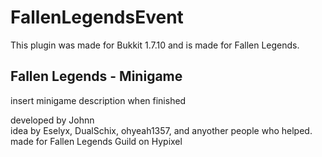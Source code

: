 FallenLegendsEvent
==================
This plugin was made for Bukkit 1.7.10 and is made for Fallen Legends.

Fallen Legends - Minigame
---
insert minigame description when finished

developed by Johnn <br>
idea by Eselyx, DualSchix, ohyeah1357, and anyother people who helped. <br>
made for Fallen Legends Guild on Hypixel <br>
